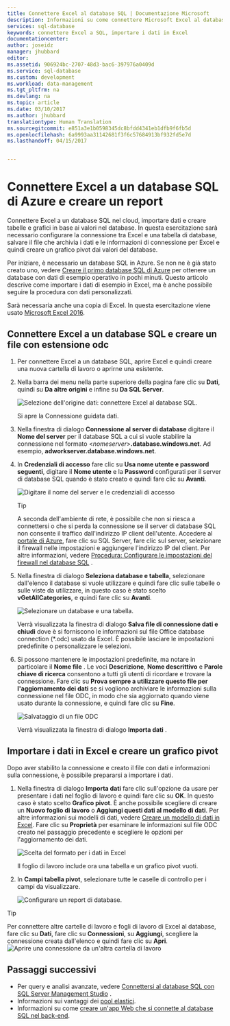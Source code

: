 ```yaml
---
title: Connettere Excel al database SQL | Documentazione Microsoft
description: Informazioni su come connettere Microsoft Excel al database SQL di Azure nel cloud. Importare i dati in Excel per creare report ed esplorare i dati.
services: sql-database
keywords: connettere Excel a SQL, importare i dati in Excel
documentationcenter: 
author: joseidz
manager: jhubbard
editor: 
ms.assetid: 906924bc-2707-48d3-bac6-397976a0409d
ms.service: sql-database
ms.custom: development
ms.workload: data-management
ms.tgt_pltfrm: na
ms.devlang: na
ms.topic: article
ms.date: 03/10/2017
ms.author: jhubbard
translationtype: Human Translation
ms.sourcegitcommit: e851a3e1b0598345dc8bfdd4341eb1dfb9f6fb5d
ms.openlocfilehash: 6a9993aa31142681f3f6c57684913bf932fd5e7d
ms.lasthandoff: 04/15/2017


---
```

# <a name="connect-excel-to-an-azure-sql-database-and-create-a-report"></a>Connettere Excel a un database SQL di Azure e creare un report

Connettere Excel a un database SQL nel cloud, importare dati e creare tabelle e grafici in base ai valori nel database. In questa esercitazione sarà necessario configurare la connessione tra Excel e una tabella di database, salvare il file che archivia i dati e le informazioni di connessione per Excel e quindi creare un grafico pivot dai valori del database.

Per iniziare, è necessario un database SQL in Azure. Se non ne è già stato creato uno, vedere [Creare il primo database SQL di Azure](sql-database-get-started-portal.md) per ottenere un database con dati di esempio operativo in pochi minuti. Questo articolo descrive come importare i dati di esempio in Excel, ma è anche possibile seguire la procedura con dati personalizzati.

Sarà necessaria anche una copia di Excel. In questa esercitazione viene usato [Microsoft Excel 2016](https://products.office.com/).

## <a name="connect-excel-to-a-sql-database-and-create-an-odc-file"></a>Connettere Excel a un database SQL e creare un file con estensione odc
1. Per connettere Excel a un database SQL, aprire Excel e quindi creare una nuova cartella di lavoro o aprirne una esistente.
2. Nella barra dei menu nella parte superiore della pagina fare clic su **Dati**, quindi su **Da altre origini** e infine su **Da SQL Server**.
   
   ![Selezione dell'origine dati: connettere Excel al database SQL.](./media/sql-database-connect-excel/excel_data_source.png)
   
   Si apre la Connessione guidata dati.
3. Nella finestra di dialogo **Connessione al server di database** digitare il **Nome del server** per il database SQL a cui si vuole stabilire la connessione nel formato <*nomeserver*>**.database.windows.net**. Ad esempio, **adworkserver.database.windows.net**.
4. In **Credenziali di accesso** fare clic su **Usa nome utente e password seguenti**, digitare il **Nome utente** e la **Password** configurati per il server di database SQL quando è stato creato e quindi fare clic su **Avanti**.
   
   ![Digitare il nome del server e le credenziali di accesso](./media/sql-database-connect-excel/connect-to-server.png)
   
   > [!TIP]
   > A seconda dell'ambiente di rete, è possibile che non si riesca a connettersi o che si perda la connessione se il server di database SQL non consente il traffico dall'indirizzo IP client dell'utente. Accedere al [portale di Azure](https://portal.azure.com/), fare clic su SQL Server, fare clic sul server, selezionare il firewall nelle impostazioni e aggiungere l'indirizzo IP del client. Per altre informazioni, vedere [Procedura: Configurare le impostazioni del firewall nel database SQL](sql-database-configure-firewall-settings.md) .
   > 
   > 
5. Nella finestra di dialogo **Seleziona database e tabella**, selezionare dall'elenco il database si vuole utilizzare e quindi fare clic sulle tabelle o sulle viste da utilizzare, in questo caso è stato scelto **vGetAllCategories**, e quindi fare clic su **Avanti**.
   
    ![Selezionare un database e una tabella.](./media/sql-database-connect-excel/select-database-and-table.png)
   
    Verrà visualizzata la finestra di dialogo **Salva file di connessione dati e chiudi** dove è si forniscono le informazioni sul file Office database connection (*.odc) usato da Excel. È possibile lasciare le impostazioni predefinite o personalizzare le selezioni.
6. Si possono mantenere le impostazioni predefinite, ma notare in particolare il **Nome file** . Le voci **Descrizione**, **Nome descrittivo** e **Parole chiave di ricerca** consentono a tutti gli utenti di ricordare e trovare la connessione. Fare clic su **Prova sempre a utilizzare questo file per l'aggiornamento dei dati** se si vogliono archiviare le informazioni sulla connessione nel file ODC, in modo che sia aggiornato quando viene usato durante la connessione, e quindi fare clic su **Fine**.
   
    ![Salvataggio di un file ODC](./media/sql-database-connect-excel/save-odc-file.png)
   
    Verrà visualizzata la finestra di dialogo **Importa dati** .

## <a name="import-the-data-into-excel-and-create-a-pivot-chart"></a>Importare i dati in Excel e creare un grafico pivot
Dopo aver stabilito la connessione e creato il file con dati e informazioni sulla connessione, è possibile prepararsi a importare i dati.

1. Nella finestra di dialogo **Importa dati** fare clic sull'opzione da usare per presentare i dati nel foglio di lavoro e quindi fare clic su **OK**. In questo caso è stato scelto **Grafico pivot**. È anche possibile scegliere di creare un **Nuovo foglio di lavoro** o **Aggiungi questi dati al modello di dati**. Per altre informazioni sui modelli di dati, vedere [Creare un modello di dati in Excel](https://support.office.com/article/Create-a-Data-Model-in-Excel-87E7A54C-87DC-488E-9410-5C75DBCB0F7B). Fare clic su **Proprietà** per esaminare le informazioni sul file ODC creato nel passaggio precedente e scegliere le opzioni per l'aggiornamento dei dati.
   
    ![Scelta del formato per i dati in Excel](./media/sql-database-connect-excel/import-data.png)
   
    Il foglio di lavoro include ora una tabella e un grafico pivot vuoti.
2. In **Campi tabella pivot**, selezionare tutte le caselle di controllo per i campi da visualizzare.
   
    ![Configurare un report di database.](./media/sql-database-connect-excel/power-pivot-results.png)

> [!TIP]
> Per connettere altre cartelle di lavoro e fogli di lavoro di Excel al database, fare clic su **Dati**, fare clic su **Connessioni**, su **Aggiungi**, scegliere la connessione creata dall'elenco e quindi fare clic su **Apri**.
> ![Aprire una connessione da un'altra cartella di lavoro](./media/sql-database-connect-excel/open-from-another-workbook.png)
> 
> 

## <a name="next-steps"></a>Passaggi successivi
* Per query e analisi avanzate, vedere [Connettersi al database SQL con SQL Server Management Studio](sql-database-connect-query-ssms.md) .
* Informazioni sui vantaggi dei [pool elastici](sql-database-elastic-pool.md).
* Informazioni su come [creare un'app Web che si connette al database SQL nel back-end](../app-service-web/web-sites-dotnet-deploy-aspnet-mvc-app-membership-oauth-sql-database.md).


